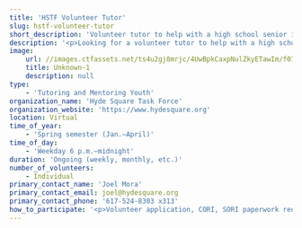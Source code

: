 ```yaml
---
title: 'HSTF Volunteer Tutor'
slug: hstf-volunteer-tutor
short_description: 'Volunteer tutor to help with a high school senior in AP Statistics'
description: '<p>Looking for a volunteer tutor to help with a high school senior in AP Statistics. Tutoring night is Wednesdays from 6:30pm to 7:30pm/8pm, starting on January 6, 2021. Tutoring is virtual via Zoom. For more information, contact Joel Mora at joel@hydesquare</p>'
image:
    url: //images.ctfassets.net/ts4u2gj8mrjc/4UwBpkCaxpNulZkyETawIm/f0725c65ef95bb5c078d8dba696d814c/Unknown-1.jpeg
    title: Unknown-1
    description: null
type:
    - 'Tutoring and Mentoring Youth'
organization_name: 'Hyde Square Task Force'
organization_website: 'https://www.hydesquare.org'
location: Virtual
time_of_year:
    - 'Spring semester (Jan.–April)'
time_of_day:
    - 'Weekday 6 p.m.–midnight'
duration: 'Ongoing (weekly, monthly, etc.)'
number_of_volunteers:
    - Individual
primary_contact_name: 'Joel Mora'
primary_contact_email: joel@hydesquare.org
primary_contact_phone: '617-524-8303 x313'
how_to_participate: '<p>Volunteer application, CORI, SORI paperwork required. Orientation will be given. Email: joel@hydesquare.org  for the paperwork</p>'
---
```

